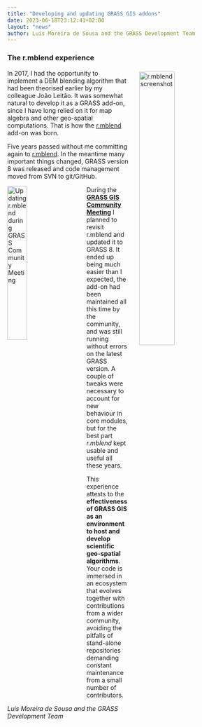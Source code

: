 ```yaml
---
title: "Developing and updating GRASS GIS addons"
date: 2023-06-18T23:12:41+02:00
layout: "news"
author: Luis Moreira de Sousa and the GRASS Development Team
---
```


### The r.mblend experience

<a href="https://grass.osgeo.org/grass-stable/manuals/addons/edges.png">
  <img src="https://grass.osgeo.org/grass-stable/manuals/addons/edges.png"
   alt="r.mblend screenshot"
   title="r.mblend screenshot"
   width="40%" style="float:right;padding-left:25px;padding-top:5px">
</a>

In 2017, I had the opportunity to implement a DEM blending algorithm that had
been theorised earlier by my colleague João Leitão. It was somewhat natural to
develop it as a GRASS add-on, since I have long relied on it for map algebra 
and other geo-spatial computations. That is how the 
[r.mblend](https://grass.osgeo.org/grass-stable/manuals/addons/r.mblend.html) 
add-on was born.

Five years passed without me committing again to 
[r.mblend](https://grass.osgeo.org/grass-stable/manuals/addons/r.mblend.html). 
In the meantime many important things changed, GRASS version 8 was released 
and code management moved from SVN to git/GitHub.

<a href="https://grasswiki.osgeo.org/w/images/GRASS-smiles.jpg">
  <img src="https://grasswiki.osgeo.org/w/images/GRASS-smiles.jpg"
   alt="Updating r.mblend during GRASS Community Meeting"
   title="Updating r.mblend during GRASS Community Meeting"
   width="30%" style="float:left;padding-right:30px">
</a>

During the [**GRASS GIS Community Meeting**](https://grasswiki.osgeo.org/wiki/GRASS_Community_Meeting_Prague_2023) 
I planned to revisit r.mblend and updated it to GRASS 8. 
It ended up being much easier than I expected, the add-on had been maintained
all this time by the community, and was still running without errors on the 
latest GRASS version. A couple of tweaks were necessary to account for new 
behaviour in core modules, but for the best part *r.mblend* kept usable and 
useful all these years.

This experience attests to the 
**effectiveness of GRASS GIS as an environment to host and develop scientific geo-spatial algorithms**. 
Your code is immersed in an ecosystem that evolves together with 
contributions from a wider community, avoiding the pitfalls of 
stand-alone repositories demanding constant maintenance from a
small number of contributors.

_Luis Moreira de Sousa and the GRASS Development Team_